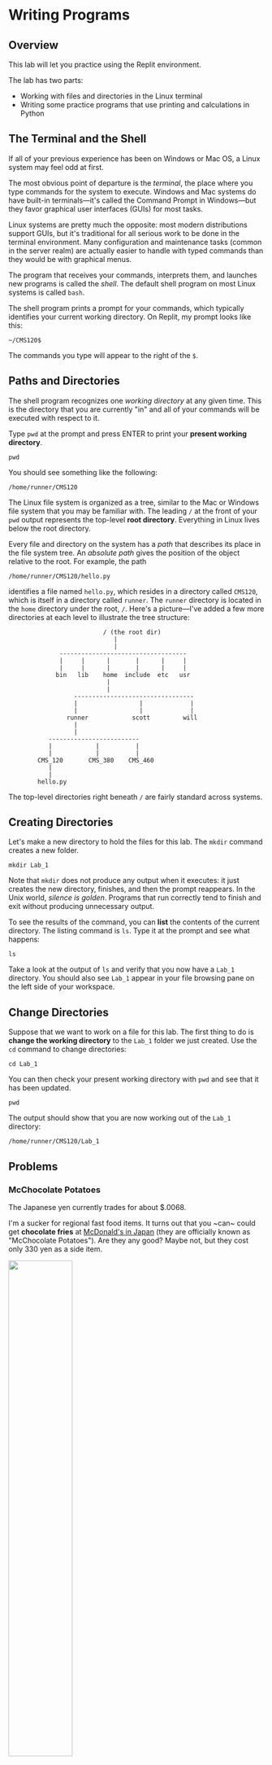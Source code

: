 # Writing Programs

## Overview

This lab will let you practice using the Replit environment.

The lab has two parts:

- Working with files and directories in the Linux terminal
- Writing some practice programs that use printing and calculations in Python

## The Terminal and the Shell

If all of your previous experience has been on Windows or Mac OS, a Linux system may feel odd at first.

The most obvious point of departure is the *terminal*, the place where you type commands for the system to execute. Windows and Mac 
systems do have built-in terminals&mdash;it's called the Command Prompt in Windows&mdash;but they favor graphical user interfaces
(GUIs) for most tasks.

Linux systems are pretty much the opposite: most modern distributions support GUIs, but it's traditional for all serious work to be 
done in the terminal environment. Many configuration and maintenance tasks (common in the server realm) are actually easier to handle 
with typed commands than they would be with graphical menus.

The program that receives your commands, interprets them, and launches new programs is called the *shell*. The default shell program 
on most Linux systems is called `bash`.

The shell program prints a prompt for your commands, which typically identifies your current working directory. On Replit, my prompt looks like this:

```
~/CMS120$
```
The commands you type will appear to the right of the `$`.

## Paths and Directories

The shell program recognizes one *working directory* at any given time. This is the directory that you are currently "in" and all of 
your commands will be executed with respect to it.

Type `pwd` at the prompt and press ENTER to print your **present working directory**.
```
pwd
```
You should see something like the following:
```
/home/runner/CMS120
```
The Linux file system is organized as a tree, similar to the Mac or Windows file system that you may be familiar with.
The leading `/` at the front of your `pwd` output represents the top-level **root directory**. Everything in Linux lives
below the root directory.

Every file and directory on the system has a *path* that describes its place in the file system tree. An *absolute path* gives the 
position of the object relative to the root. For example, the path

```
/home/runner/CMS120/hello.py
```

identifies a file named `hello.py`, which resides in a directory called `CMS120`, which is itself in a directory 
called `runner`. The `runner` directory is located in the `home` directory under the root, `/`. Here's a picture&mdash;I've added a
few more directories at each level to illustrate the tree structure:

```                          
                          / (the root dir)
                             |
                             |
              -----------------------------------
              |     |      |       |      |     |
              |     |      |       |      |     |
             bin   lib    home  include  etc   usr
                           |
                           |
                  ---------------------------------
                  |                 |             |
                  |                 |             |
                runner            scott         will     
                  |
                  |
           -------------------------
           |            |          |
           |            |          |
        CMS_120       CMS_380    CMS_460
           |
           |
        hello.py
```

The top-level directories right beneath `/` are fairly standard across systems.


## Creating Directories

Let's make a new directory to hold the files for this lab. The `mkdir` command creates a new folder.

```
mkdir Lab_1
```

Note that `mkdir` does not produce any output when it executes: it just creates the new directory, finishes, and then the prompt 
reappears. In the Unix world, *silence is golden*. Programs that run correctly tend to finish and exit without producing unnecessary
output.

To see the results of the command, you can **list** the contents of the current directory. The listing command is `ls`. Type it at the prompt
and see what happens:

```
ls
```

Take a look at the output of `ls` and verify that you now have a `Lab_1` directory. You should also see `Lab_1` appear in your file browsing pane on the left side of your workspace.

## Change Directories

Suppose that we want to work on a file for this lab. The first thing to do is **change the working directory** to the `Lab_1` folder we just created.
Use the `cd` command to change directories:

```
cd Lab_1
```
You can then check your present working directory with `pwd` and see that it has been updated.
```
pwd
```
The output should show that you are now working out of the `Lab_1` directory:
```
/home/runner/CMS120/Lab_1
```

## Problems



### McChocolate Potatoes

The Japanese yen currently trades for about $.0068.

I'm a sucker for regional fast food items. It turns out that you ~can~ could get **chocolate fries** at [McDonald's in Japan](https://www.eater.com/2016/1/19/10790586/mcdonalds-chocolate-fries-japan) (they are officially known
as "McChocolate Potatoes"). Are they any good? Maybe not, but they cost only 330 yen as a side item.

<img src="https://cdn.vox-cdn.com/thumbor/WMJG04bu5nCmDiQ5mh0_chXelTY=/247x0:787x405/1820x1213/filters:focal(247x0:787x405):format(webp)/cdn.vox-cdn.com/uploads/chorus_image/image/48592139/McDonald_s_Chocolate_Fries.0.0.jpg" width="50%" />

What is the cost of a side of chocolate fries in dollars?

Note: 

- Create a new file named `fries.py` to hold your program.
```
touch fries.py
```

- You only need to write one line that uses a `print` statement to display the result of the calculation.
```
# Cost of a side of chocolate fries in dollars

print(330 * .0068)
```

- Run the program by typing
```
python3 fries.py
```
at the shell prompt and pressing ENTER.


### Our Princess is in Another Castle

<img src="https://cdn.mobilesyrup.com/wp-content/uploads/2020/11/super-nintendo-world-scaled.jpg" width="300px" />

*Super Nintendo World Japan. Coming to Universal Orlando in a few years.*

At the end of each level of the original *Super Mario Bros.*, Mario jumps up a staircase like the following:

```
     ##
    ###
   ####
  #####
 ######
#######
```

The staircase has six levels. The bottom level has seven blocks and the top level has five spaces and two blocks.
Write a program that uses six print statements to print this staircase.

Tip: Make a new file called `mario.py` using the same steps as the previous problem.

### Haiku

<img src="https://upload.wikimedia.org/wikipedia/commons/b/bd/Kobayashi_Issa-Portrait.jpg" width="300px" />

Write a program to print the following haiku by the poet Kobayashi Issa, famous for his works focusing on insects and other small creatures.

```
O snail
Climb Mount Fuji,
But slowly, slowly!
```

Use three print statements, one for each line.

Tips:

- Match the format of the poem exactly.
- Put your code in a file named `haiku.py`


### Pool Party

<img src="https://twistedsifter.files.wordpress.com/2012/05/san-alfonso-del-mar-aerial-satellite-from-above-algarrobo-chile-5.jpg" width="300px" />


I love problems that ask you to convert normal units into ridiculous units.

The world's largest swimming pool is at the San Alfonso del Mar resort in Chile. It measures 3323 feet long, covers 20 acres, and contains about 66 million US gallons of water.

A **firkin** is an old unit sometimes used to measure beer and ale in Britain. The British Imperial beer firkin is defined to be equal to 10.8 US gallons. 
Suppose we wanted to fill the San Alfonso del Mar pool with beer, ***because reasons***. How many firkins of beer would be required to accomplish this feat?
Write a program to calculate and print the answer.

Tips:

- Put your solution in a file named `pool.py`
- To enter 66 million into a program, use `66000000`. Python doesn't want commas in large numbers.
- You have a number of gallons and need to convert to firkins. In this case, you need to **divide** 66 million by 10.8. Use `/` for the division operator.

### Smoots

<img src="https://alum.mit.edu/sites/default/files/styles/article_desktop/public/images/SMOOT.jpg?itok=jMC7rC_T" width="300px" />

Use all of your powers to answer the following question.

Oliver R. Smoot is an MIT graduate and former head of the American National Standards Institute (ANSI) and the International Organization for Standards (ISO).

In 1958, as part of his initiation into ΛXA, Smoot and his brothers measured the entire length of Harvard Bridge over the Charles River in Cambridge, MA, using Smoot’s body as the ruler. He was at the time 170 cm tall (5 feet, 7 inches), and the bridge was declared to be 364.4 Smoots, "plus or minus one ear" (about 2035 feet or 650.7 meters). Since that time, the measurement of Harvard Bridge has always been denominated in Smoots, with the markings repainted each year by the incoming ΛXA pledge class at MIT. The Cambridge police use the Smoot markings to identify the location of accidents on the bridge.

The Lake Pontchartrain Causeway, which connects Metairie, a suburb of New Orleans, to Mandeville, LA, is 23.83 miles long. It holds the record for being the longest continuous bridge over water (there are longer bridges, but they are not built in one continuous span).

What is the length of the Lake Pontchartrain Causeway in Smoots?

Tip: one Smoot is about 5.5833 feet and there are 5280 feet in a mile.


### Cricket Protein Powder

<img src="https://cdn.shopify.com/s/files/1/0904/3248/products/chocolate_front_1408x1408.jpg?v=1566244530" width="300px" />

Entomophagy is the wave of the future. Crickets are a naturally renewable (albeit noisy) resource and contain proportionally more protein than chicken or beef.

Through a totally unscientific research process, I have learned that the average cricket weighs .50 grams and consists of about 60% protein.

Consider an iron-slinging bodybuilder who wants to consume 200 grams of protein per day in order to get huge. How many crickets are required to produce that amount?


### Beards

<img src="https://upload.wikimedia.org/wikipedia/commons/8/81/Hans_Langseth.jpg" width="300px" />

The beard-second is an incredibly scientific unit of length defined as the distance an average beard grows in 1 second. Google defines the beard-second as 5 nanometers and will perform conversions between beard-seconds and other lengths (try typing “1 foot in beard-seconds” into Google). Using this definition, it would take an average beard 58.8 days to grow 1 inch.

The longest beard in the world is 17 feet long and is housed in the Smithsonian institution. In life, it belonged to Hans Langseth, who immigrated to the U.S. from Norway in 1864; he died in North Dakota in 1927. He would wrap his beard around a corncob and carry it in his pocket.


Under the (completely unrealistic) assumption that Hans Langseth grew his entire beard at the average rate of 1 inch every 58.8 days, how many days would it have taken to him to get 17 feet of facial hair? Write a Python program that **calculates and prints** the answer.


### 1 Barnum = 1 Sucker / Minute

<img src="https://petapixel.com/assets/uploads/2022/01/jonathan-the-190-year-old-tortoise-with-1886-photo.jpg" width="300px" />

P.T. Barnum was a 19th Century showman, promoter, and politician, founder of the Barnum and Bailey Circus. He’s credited with coining the saying, “There’s a sucker born every minute,” although there’s no evidence he actually said this.

Jonathan the tortoise is the oldest known living terrestrial animal. He was hatched in the Seychelles, then transported to the island of Saint Helena in the South Atlantic Ocean in 1882, where he still resides. Measurements show that he was at least 50 years old when he arrived on Saint Helena, so he must have hatched no later than 1832, giving him an estimated age of over 190 years old.

If Barnum’s alleged saying is true, how many suckers have been born during Jonathan’s life? Let’s assume that Jonathan is exactly 190 years old and that each year has 365 days (ignoring leap years). Write a Python program that calculates and prints the answer

### That's So Raven

<img src="https://upload.wikimedia.org/wikipedia/commons/6/62/Paul_Gustave_Dore_Raven14.jpg" width="300px" />

*Illustration by Gustave Doré (1884)*

Python quotes can be delimited using either double quotes, `" "`, or single quotes, `' '`. What if you want to put a literal quote inside a string? There are two ways.

First, you can use single quotes to mark the outside of the string, and use double quotes inside it, or vice-versa, depending on what kind of quote you need. For example,

```
print('Quoth the Raven "Nevermore."')
```

A second approach is to use a special character sequence, `\"`. When Python encounters the `\"` sequence in a string, it will replace it with the regular double quote, `"`.

Think of the `\` as being an "escape" character: it indicates that the following quote character should be treated differently from a regular double quote used to mark the end of a string. For example, the print statement

```
print("Quoth the Raven \"Nevermore.\"");
```

will print

```
Quoth the Raven "Nevermore."
```

Use five print statements and `\"` characters to print the *The Raven* as a limerick:

```
There once was a girl named Lenore
And a bird, and a bust, and a door
And a guy with depression
And a whole lot of questions
And the bird always says "Nevermore"
```

### More Smoots

<img src="https://upload.wikimedia.org/wikipedia/en/thumb/9/93/Burj_Khalifa.jpg/800px-Burj_Khalifa.jpg" width="300px" />

Recall the story of Oliver R. Smoot. The Harvard Bridge (2035 feet in length) was measured to be 364.4 Smoots, "plus or minus one ear". One Smoot is about 5.5833 feet.

The Burj Khalifa in Dubai is the tallest tower in the world, measuring 2722 feet to its top spire. What is the height of the Burj Khalifa in Smoots? Add the string "plus or minus one ear" to your output, so that it looks like this:

```
X plus or minus one ear
```

where `X` is the calculated answer value.

Tip: If you want to put a calculation into a print statement, you have to turn it in to a string using the str function. For example, the Harvard Bridge calculation could look like the following:

```
print(str(2035 / 5.5833) + ' plus or minus one ear')
```

### Warhols

<img src="https://www.moma.org/d/assets/W1siZiIsIjIwMTUvMTAvMjEvOTY0aWFsdm96Yl9zb3VwY2FuLmpwZyJdLFsicCIsImNvbnZlcnQiLCItcXVhbGl0eSA5MCAtcmVzaXplIDIwMDB4MjAwMFx1MDAzZSJdXQ/soupcan.jpg?sha=9a38fb887eb28928" width="300px" />

The pop artist Andy Warhol said, "In the future, everyone will be world-famous for 15 minutes." Therefore, define one Warhol to be the unit for 15 minutes of world-fame.

The late Queen Elizabeth II of the United Kingdom was a very famous person. Let's suppose she became world-famous in 1936, when her father George VI ascended the throne, following the abdication of his older brother Edward VIII, who gave up being king to marry the divorced American socialite Wallis Simpson. If Queen Elizabeth was world famous for exactly 86.5 years until her death in 2022 (assuming each year has 365.25 days), how many Warhols of fame did she enjoy?

Tip: Write one expression that calculates the number of Warhols in a year times 86.5 years.


### [in Just-]

Another useful special character is `\n`, which makes the printed output move to the next line. Use `\t` to insert a tab character into a line. For example, the statement:

```
print('This is\n\ta test.');
```

will print

```
This is
    a test
```

Notice that you don't need to put spaces around the special characters.

Use multiple print statements and both `\n` and `\t` to print this excerpt from e.e. cummings' poem [in Just-]:

```
it's
spring
and

        the

                  goat-footed

balloonMan        whistles
far
and
wee
```

Tips:

- Use one `print` per line. Don't try to cram the entire poem into one statement.
- You need to match the formatting exactly to pass the test. The script will point out the first place where your output differs from the expected output.
- There are no spaces. Use only the `\t` character to insert horizontal white space.
- There are two tabs before `the` and four before `goat-footed`. There are two tabs between `balloonMan` and `whistles`.
- You can print a blank line using an empty print statement: `print()`
